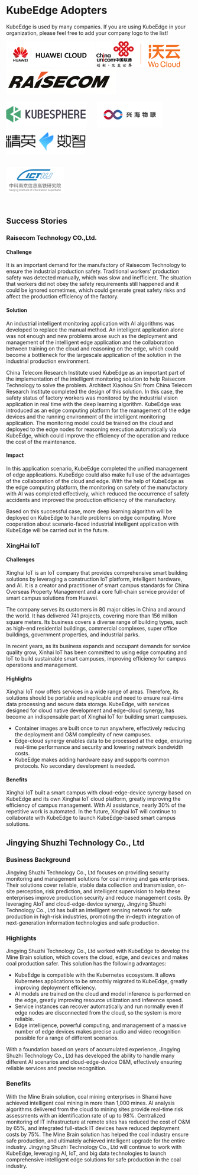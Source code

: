 # KubeEdge Adopters

KubeEdge is used by many companies. If you are using KubeEdge in your organization, please feel free to add your company logo to the list!

<a href="https://www.huaweicloud.com/en-us/product/ief.html" border="0" target="_blank"><img alt="HuaweiCloud" src="docs/adopters/huawei-cloud.png" height="70"></a>
<a href="https://cucc.wocloud.cn/" border="0" target="_blank"><img alt="ChinaUnicom-WoCloud" src="docs/adopters/china-unicom-wocloud.png" height="70"></a> &nbsp; &nbsp;
<a href="https://www.raisecom.com/" border="0" target="_blank"><img alt="Raisecom Technology" src="docs/adopters/raisecom-technology.png" height="70"></a> &nbsp; &nbsp; &nbsp;<br/><br/>
<a href="https://kubesphere.io" border="0" target="_blank"><img alt="KubeSphere Container Platform" src="docs/adopters/kubesphere-logo.png" height="70"></a> &nbsp; &nbsp; &nbsp;
<a href="http://xh-iot.net/" border="0" target="_blank"><img alt="XH-iot" src="docs/adopters/xh-iot.png" height="70"></a> &nbsp; &nbsp; &nbsp;
<a href="http://www.jylink.com/" border="0" target="_blank"><img alt="jylink" src="docs/adopters/jylink.png" height="70"></a> &nbsp; &nbsp; &nbsp;<br/><br/>

<a href="http://nwzimg.wezhan.cn/" border="0" target="_blank"><img alt="ictnj" src="docs/adopters/ictnj.png " height="70"></a><br/>

<br/>

## Success Stories

### Raisecom Technology CO.,Ltd.

#### Challenge

It is an important demand for the manufactory of Raisecom Technology to ensure the industrial production safety. Traditional workers’ production safety was detected manually, which was slow and inefficient. The situation that workers did not obey the safety requirements still happened and it could be ignored sometimes, which could generate great safety risks and affect the production efficiency of the factory.



#### Solution

An industrial intelligent monitoring application with AI algorithms was developed to replace the manual method. An intelligent application alone was not enough and new problems arose such as the deployment and management of the intelligent edge application and the collaboration between training on the cloud and reasoning on the edge, which could become a bottleneck for the largescale application of the solution in the industrial production environment.

China Telecom Research Institute used KubeEdge as an important part of the implementation of the intelligent monitoring solution to help Raisecom Technology to solve the problem. Architect Xiaohou Shi from China Telecom Research Institute completed the design of this solution. In this case, the safety status of factory workers was monitored by the industrial vision application in real time with the deep learning algorithm. KubeEdge was introduced as an edge computing platform for the management of the edge devices and the running environment of the intelligent monitoring application. The monitoring model could be trained on the cloud and deployed to the edge nodes for reasoning execution automatically via KubeEdge, which could improve the efficiency of the operation and reduce the cost of the maintenance.



#### Impact

In this application scenario, KubeEdge completed the unified management of edge applications. KubeEdge could also make full use of the advantages of the collaboration of the cloud and edge. With the help of KubeEdge as the edge computing platform, the monitoring on safety of the manufactory with AI was completed effectively, which reduced the occurrence of safety accidents and improved the production efficiency of the manufactory.

Based on this successful case, more deep learning algorithm will be deployed on KubeEdge to handle problems on edge computing. More cooperation about scenario-faced industrial intelligent application with KubeEdge will be carried out in the future.

### XingHai IoT

#### Challenges
Xinghai IoT is an IoT company that provides comprehensive smart building solutions by leveraging a construction IoT platform, intelligent hardware, and AI. It is a creator and practitioner of smart campus standards for China Overseas Property Management and a core full-chain service provider of smart campus solutions from Huawei.

The company serves its customers in 80 major cities in China and around the world. It has delivered 741 projects, covering more than 156 million square meters. Its business covers a diverse range of building types, such as high-end residential buildings, commercial complexes, super office buildings, government properties, and industrial parks.

In recent years, as its business expands and occupant demands for service quality grow, Xinhai IoT has been committed to using edge computing and IoT to build sustainable smart campuses, improving efficiency for campus operations and management.

#### Highlights
Xinghai IoT now offers services in a wide range of areas. Therefore, its solutions should be portable and replicable and need to ensure real-time data processing and secure data storage. KubeEdge, with services designed for cloud native development and edge-cloud synergy, has become an indispensable part of Xinghai IoT for building smart campuses.
+ Container images are built once to run anywhere, effectively reducing the deployment and O&M complexity of new campuses.
+ Edge-cloud synergy enables data to be processed at the edge, ensuring real-time performance and security and lowering network bandwidth costs.
+ KubeEdge makes adding hardware easy and supports common protocols. No secondary development is needed.

#### Benefits
Xinghai IoT built a smart campus with cloud-edge-device synergy based on KubeEdge and its own Xinghai IoT cloud platform, greatly improving the efficiency of campus management. With AI assistance, nearly 30% of the repetitive work is automated. In the future, Xinghai IoT will continue to collaborate with KubeEdge to launch KubeEdge-based smart campus solutions.


## Jingying Shuzhi Technology Co., Ltd

### Business Background
Jingying Shuzhi Technology Co., Ltd focuses on providing security monitoring and management solutions for coal mining and gas enterprises. Their solutions cover reliable, stable data collection and transmission, on-site perception, risk prediction, and intelligent supervision to help these enterprises improve production security and reduce management costs. By leveraging AIoT and cloud-edge-device synergy, Jingying Shuzhi Technology Co., Ltd has built an intelligent sensing network for safe production in high-risk industries, promoting the in-depth integration of next-generation information technologies and safe production.

### Highlights
Jingying Shuzhi Technology Co., Ltd worked with KubeEdge to develop the Mine Brain solution, which covers the cloud, edge, and devices and makes coal production safer. This solution has the following advantages:
+ KubeEdge is compatible with the Kubernetes ecosystem. It allows Kubernetes applications to be smoothly migrated to KubeEdge, greatly improving deployment efficiency.
+ AI models are trained on the cloud and model inference is performed on the edge, greatly improving resource utilization and inference speed.
+ Service instances can recover automatically and run normally even if edge nodes are disconnected from the cloud, so the system is more reliable.
+ Edge intelligence, powerful computing, and management of a massive number of edge devices makes precise audio and video recognition possible for a range of different scenarios.

With a foundation based on years of accumulated experience, Jingying Shuzhi Technology Co., Ltd has developed the ability to handle many different AI scenarios and cloud-edge-device O&M, effectively ensuring reliable services and precise recognition.

### Benefits
With the Mine Brain solution, coal mining enterprises in Shanxi have achieved intelligent coal mining in more than 1,000 mines. AI analysis algorithms delivered from the cloud to mining sites provide real-time risk assessments with an identification rate of up to 98%. Centralized monitoring of IT infrastructure at remote sites has reduced the cost of O&M by 65%, and integrated full-stack IT devices have reduced deployment costs by 75%. The Mine Brain solution has helped the coal industry ensure safe production, and ultimately achieved intelligent upgrade for the entire industry.
Jingying Shuzhi Technology Co., Ltd will continue to work with KubeEdge, leveraging AI, IoT, and big data technologies to launch comprehensive intelligent edge solutions for safe production in the coal industry.

